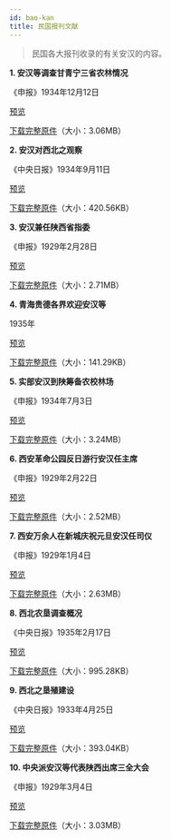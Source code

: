 ```yaml
---
id: bao-kan
title: 民国报刊文献
---
```

>民国各大报刊收录的有关安汉的内容。

**1. 安汉等调查甘青宁三省农林情况**

《申报》1934年12月12日
  
<a href='http://p6dzsyolx.bkt.clouddn.com/bao-kan-1-small.jpg' target='_blank'>预览</a>

<a href='http://p6dzsyolx.bkt.clouddn.com/bao-kan-1-big.jpg' download="http://p6dzsyolx.bkt.clouddn.com/bao-kan-1-big.jpg">下载完整原件</a>（大小：3.06MB）

**2. 安汉对西北之观察**

《中央日报》1934年9月11日
  
<a href='http://p6dzsyolx.bkt.clouddn.com/bao-kan-2-small.jpg' target='_blank'>预览</a>

<a href='http://p6dzsyolx.bkt.clouddn.com/bao-kan-2-big.pdf' download="http://p6dzsyolx.bkt.clouddn.com/bao-kan-2-big.pdf">下载完整原件</a>（大小：420.56KB）

**3. 安汉兼任陕西省指委**

《申报》1929年2月28日
  
<a href='http://p6dzsyolx.bkt.clouddn.com/bao-kan-3-small.jpg' target='_blank'>预览</a>

<a href='http://p6dzsyolx.bkt.clouddn.com/bao-kan-3-big.jpg' download="http://p6dzsyolx.bkt.clouddn.com/bao-kan-3-big.jpg">下载完整原件</a>（大小：2.71MB）

**4. 青海贵德各界欢迎安汉等**

1935年
  
<a href='http://p6dzsyolx.bkt.clouddn.com/bao-kan-4-small.jpg' target='_blank'>预览</a>

<a href='http://p6dzsyolx.bkt.clouddn.com/bao-kan-4-big.jpg' download="http://p6dzsyolx.bkt.clouddn.com/bao-kan-4-big.jpg">下载完整原件</a>（大小：141.29KB）

**5. 实部安汉到陕筹备农校林场**

《申报》1934年7月3日
  
<a href='http://p6dzsyolx.bkt.clouddn.com/bao-kan-5-small.jpg' target='_blank'>预览</a>

<a href='http://p6dzsyolx.bkt.clouddn.com/bao-kan-5-big.jpg' download="http://p6dzsyolx.bkt.clouddn.com/bao-kan-5-big.jpg">下载完整原件</a>（大小：3.24MB）

**6. 西安革命公园反日游行安汉任主席**

《申报》1929年2月22日
  
<a href='http://p6dzsyolx.bkt.clouddn.com/bao-kan-6-small.jpg' target='_blank'>预览</a>

<a href='http://p6dzsyolx.bkt.clouddn.com/bao-kan-6-big.jpg' download="http://p6dzsyolx.bkt.clouddn.com/bao-kan-6-big.jpg">下载完整原件</a>（大小：2.52MB）

**7. 西安万余人在新城庆祝元旦安汉任司仪**

《申报》1929年1月4日
  
<a href='http://p6dzsyolx.bkt.clouddn.com/bao-kan-7-small.jpg' target='_blank'>预览</a>

<a href='http://p6dzsyolx.bkt.clouddn.com/bao-kan-7-big.jpg' download="http://p6dzsyolx.bkt.clouddn.com/bao-kan-7-big.jpg">下载完整原件</a>（大小：2.63MB）

**8. 西北农垦调查概况**

《中央日报》1935年2月17日
  
<a href='http://p6dzsyolx.bkt.clouddn.com/bao-kan-8-small.jpg' target='_blank'>预览</a>

<a href='http://p6dzsyolx.bkt.clouddn.com/bao-kan-8-big.pdf' download="http://p6dzsyolx.bkt.clouddn.com/bao-kan-8-big.pdf">下载完整原件</a>（大小：995.28KB）

**9. 西北之垦殖建设**

《中央日报》1933年4月25日
  
<a href='http://p6dzsyolx.bkt.clouddn.com/bao-kan-9-small.jpg' target='_blank'>预览</a>

<a href='http://p6dzsyolx.bkt.clouddn.com/bao-kan-9-big.pdf' download="http://p6dzsyolx.bkt.clouddn.com/bao-kan-9-big.pdf">下载完整原件</a>（大小：393.04KB）

**10. 中央派安汉等代表陕西出席三全大会**

《申报》1929年3月4日
  
<a href='http://p6dzsyolx.bkt.clouddn.com/bao-kan-10-small.jpg' target='_blank'>预览</a>

<a href='http://p6dzsyolx.bkt.clouddn.com/bao-kan-10-big.jpg' download="http://p6dzsyolx.bkt.clouddn.com/bao-kan-10-big.jpg">下载完整原件</a>（大小：3.03MB）
